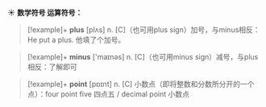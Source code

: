 ☀ <span class="category">**数学符号 运算符号：**</span>
>[!example]+ <span class="vocabulary">**plus**</span> [plʌs] 
> <span class="definition">n. [C]（也可用plus sign）加号，与minus相反：</span>He put a plus. 他填了个加号。

>[!example]+ <span class="vocabulary">**minus**</span> ['maɪnəs] 
> <span class="definition">n. [C]（也可用minus sign）减号，与plus相反：</span>了解即可

>[!example]+ <span class="vocabulary">**point**</span> [pɒɪnt] 
> <span class="definition">n. [C] 小数点（即将整数和分数所分开的一个点）：</span>four point five 四点五 / decimal point 小数点
